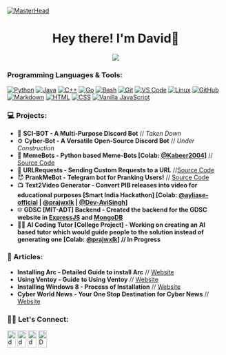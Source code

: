 [![MasterHead](https://user-images.githubusercontent.com/10498744/210012254-234538ff-d198-48aa-8964-37e6fd45d227.gif)](https://davezachofficial.me)


<h1 align="center"> Hey there! I'm David👋 </h1>

<p align="center"> <img src="https://komarev.com/ghpvc/?username=davezaxh&label=Profile%20views&color=0e75b6&style=flat"></img></p>

<!-- An aspirational entrepreneur, developer, leader, and mentor, who is committed to creating innovative solutions to solve real world problems-->

### Programming Languages & Tools:

[![Python](https://img.shields.io/badge/-Python-05122A?style=flat&logo=python)](https://www.python.org/)
[![Java](https://img.shields.io/badge/-Java-05122A?style=flat&logo=Java&logoColor=FFA518)](https://www.java.com/)
[![C++](https://img.shields.io/badge/-C++-05122A?style=flat&logo=cplusplus&logoColor=00599C)](https://www.cplusplus.com/)
[![Go](https://img.shields.io/badge/-Go-05122A?style=flat&logo=go&logoColor=007ACC)](https://code.visualstudio.com/)
[![Bash](https://img.shields.io/badge/-Bash-05122A?style=flat&logo=GNUBash&logoColor=white)](https://www.gnu.org/software/bash/)
[![Git](https://img.shields.io/badge/-Git-05122A?style=flat&logo=git)](https://git-scm.com/)
[![VS Code](https://img.shields.io/badge/-VSCode-05122A?style=flat&logo=visualstudiocode&logoColor=007ACC)](https://code.visualstudio.com/)
[![Linux](https://img.shields.io/badge/-Linux-05122A?style=flat&logo=linux)](https://www.linux.org/)
[![GitHub](https://img.shields.io/badge/-GitHub-05122A?style=flat&logo=github)](https://github.com/)
[![Markdown](https://img.shields.io/badge/-Markdown-05122A?style=flat&logo=markdown)](https://www.markdownguide.org/)
[![HTML](https://img.shields.io/badge/-HTML-05122A?style=flat&logo=html5)](https://developer.mozilla.org/en-US/docs/Web/HTML)
[![CSS](https://img.shields.io/badge/-CSS-05122A?style=flat&logo=css3)](https://developer.mozilla.org/en-US/docs/Web/CSS)
[![Vanilla JavaScript](https://img.shields.io/badge/-JavaScript-05122A?style=flat&logo=javascript)](https://developer.mozilla.org/en-US/docs/Web/JavaScript)

### 💻 Projects:

- 🤖 **SCI-BOT - A Multi-Purpose Discord Bot** // *Taken Down*
- ⚙  **Cyber-Bot - A Versatile Open-Source Discord Bot** // *Under Construction*
- 🤣 **MemeBots - Python based Meme-Bots [Colab: [@Kabeer2004](https://github.com/Kabeer2004)]** // [Source Code](https://github.com/davezaxh/MemeBot)
- 🔗 **URLRequests - Sending Custom Requests to a URL** //[Source Code](https://github.com/davezaxh/URLRequests)
- 😈 **PrankMeBot - Telegram bot for Pranking Users!** // [Source Code](https://github.com/davezaxh/PrankMeBot)
- 📺 **Text2Video Generator - Convert PIB releases into video for educational purposes [Smart India Hackathon] [Colab: [@ayliase-official](https://github.com/ayliase-official/) | [@prajwxlk](https://github.com/prajwxlk/) | [@Dev-AviSingh](https://github.com/Dev-AviSingh/)]**
- 🌐 **GDSC [MIT-ADT] Backend - Created the backend for the GDSC website in [ExpressJS](https://expressjs.com/) and [MongoDB](https://www.mongodb.com/)**
- 🧑‍🏫 **AI Coding Tutor [College Project] - Working on creating an AI based tutor which would guide people to the solution instead of generating one [Colab: [@prajwxlk](https://github.com/prajwxlk)] // In Progress**

### 📲 Articles:

- **Installing Arc - Detailed Guide to install Arc** // [Website](https://cyberefficient.medium.com/installing-arc-on-your-website-64bd14410b37)
- **Using Ventoy -  Guide to Using Ventoy** // [Website](https://cyberefficient.medium.com/making-a-multi-boot-drive-bcb14473ecc4)
- **Installing Windows 8 - Process of Installation** // [Website](https://cyberefficient.medium.com/making-a-multi-boot-drive-bcb14473ecc4)
- **Cyber World News - Your One Stop Destination for Cyber News** // [Website](https://cyberworldnews.davezachofficial.me)


<!-- ### ⚡GitHub Stats

<img align="left" src="https://github-readme-stats-sigma-five.vercel.app/api/top-langs?username=davezacofficial&show_icons=true&locale=en&layout=compact" alt="davezacoffical"/>
<!-- <img align="center" src="https://github-readme-stats-sigma-five.vercel.app/api?username=davezacofficial&show_icons=true&locale=en" alt="davezacofficial" /> -->
<!-- <img align="right" src="https://github-readme-streak-stats.herokuapp.com/?user=davezacofficial&" alt="davezacofficial" /> -->
 

### 🤝🏻 Let's Connect:

<a href="https://www.instagram.com/davezaxh/" target="blank"><img align="center" src="https://raw.githubusercontent.com/rahuldkjain/github-profile-readme-generator/master/src/images/icons/Social/instagram.svg" alt="davezachofficial" height="40px" width="20px" /></a>
<a href="https://x.com/davezaxh" target="blank"><img align="center" src="https://raw.githubusercontent.com/rahuldkjain/github-profile-readme-generator/master/src/images/icons/Social/twitter.svg" alt="davezacofficial" height="40" width="20" /></a>
<a href="https://dsc.bio/entrepreneur" target="blank"><img align="center" src="https://raw.githubusercontent.com/rahuldkjain/github-profile-readme-generator/master/src/images/icons/Social/discord.svg" alt="davezachofficial" height="40" width="20" /></a>
<a href="https://www.linkedin.com/in/david-zachariah/" target="blank"><img align="center" src="https://raw.githubusercontent.com/rahuldkjain/github-profile-readme-generator/master/src/images/icons/Social/linked-in-alt.svg" alt="DavidZachariah" height="40" width="20" /></a>

